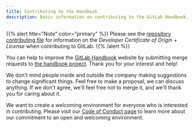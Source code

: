 ```yaml
---
title: Contributing to the Handbook
description: Basic information on contributing to the GitLab Handbook.
---
```


{{% alert title="Note" color="primary" %}}
Please see the [repository contributing file](https://gitlab.com/gitlab-com/content-sites/handbook/-/blob/main/CONTRIBUTING.md) for information on the *Developer Certificate of Origin + License* when contributing to GitLab.
{{% /alert %}}

You can help to improve the [GitLab Handbook](/) website by submitting merge requests to [the handbook project](https://gitlab.com/gitlab-com/content-sites/handbook/).
Thank you for your interest and help!

We don't mind people inside and outside the company making suggestions to change significant things.
Feel free to make a proposal, we can discuss anything. If we don't agree, we'll feel free not to merge it, and we'll thank you for caring about it.

We want to create a welcoming environment for everyone who is interested in contributing. Please visit our [Code of Conduct page](https://about.gitlab.com/community/contribute/code-of-conduct/) to learn more about our commitment to an open and welcoming environment.
